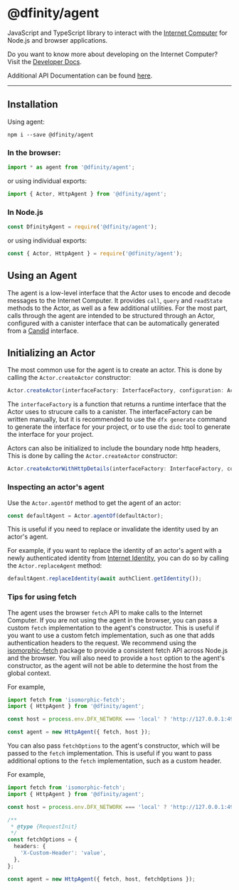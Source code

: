 # @dfinity/agent

JavaScript and TypeScript library to interact with the [Internet Computer](https://dfinity.org/) for Node.js and browser applications.

Do you want to know more about developing on the Internet Computer? Visit the [Developer Docs](https://internetcomputer.org/docs/home).

Additional API Documentation can be found [here](https://js.icp.build/core/libs/agent/api).

---

## Installation

Using agent:

```shell
npm i --save @dfinity/agent
```

### In the browser:

```ts
import * as agent from '@dfinity/agent';
```

or using individual exports:

```ts
import { Actor, HttpAgent } from '@dfinity/agent';
```

### In Node.js

```ts
const DfinityAgent = require('@dfinity/agent');
```

or using individual exports:

```ts
const { Actor, HttpAgent } = require('@dfinity/agent');
```

## Using an Agent

The agent is a low-level interface that the Actor uses to encode and decode messages to the Internet Computer. It provides `call`, `query` and `readState` methods to the Actor, as well as a few additional utilities. For the most part, calls through the agent are intended to be structured through an Actor, configured with a canister interface that can be automatically generated from a [Candid](https://github.com/dfinity/candid) interface.

## Initializing an Actor

The most common use for the agent is to create an actor. This is done by calling the `Actor.createActor` constructor:

```ts
Actor.createActor(interfaceFactory: InterfaceFactory, configuration: ActorConfig): ActorSubclass<T>
```

The `interfaceFactory` is a function that returns a runtime interface that the Actor uses to strucure calls to a canister. The interfaceFactory can be written manually, but it is recommended to use the `dfx generate` command to generate the interface for your project, or to use the `didc` tool to generate the interface for your project.

Actors can also be initialized to include the boundary node http headers, This is done by calling the `Actor.createActor` constructor:

```ts
Actor.createActorWithHttpDetails(interfaceFactory: InterfaceFactory, configuration: ActorConfig): ActorSubclass<ActorMethodMappedWithHttpDetails<T>>
```

### Inspecting an actor's agent

Use the `Actor.agentOf` method to get the agent of an actor:

```ts
const defaultAgent = Actor.agentOf(defaultActor);
```

This is useful if you need to replace or invalidate the identity used by an actor's agent.

For example, if you want to replace the identity of an actor's agent with a newly authenticated identity from [Internet Identity](https://identity.ic0.app), you can do so by calling the `Actor.replaceAgent` method:

```ts
defaultAgent.replaceIdentity(await authClient.getIdentity());
```

### Tips for using fetch

The agent uses the browser `fetch` API to make calls to the Internet Computer. If you are not using the agent in the browser, you can pass a custom `fetch` implementation to the agent's constructor. This is useful if you want to use a custom fetch implementation, such as one that adds authentication headers to the request. We recommend using the [isomorphic-fetch](https://www.npmjs.com/package/isomorphic-fetch) package to provide a consistent fetch API across Node.js and the browser. You will also need to provide a `host` option to the agent's constructor, as the agent will not be able to determine the host from the global context.

For example,

```ts
import fetch from 'isomorphic-fetch';
import { HttpAgent } from '@dfinity/agent';

const host = process.env.DFX_NETWORK === 'local' ? 'http://127.0.0.1:4943' : 'https://icp-api.io';

const agent = new HttpAgent({ fetch, host });
```

You can also pass `fetchOptions` to the agent's constructor, which will be passed to the `fetch` implementation. This is useful if you want to pass additional options to the `fetch` implementation, such as a custom header.

For example,

```ts
import fetch from 'isomorphic-fetch';
import { HttpAgent } from '@dfinity/agent';

const host = process.env.DFX_NETWORK === 'local' ? 'http://127.0.0.1:4943' : 'https://ic0.app';

/**
 * @type {RequestInit}
 */
const fetchOptions = {
  headers: {
    'X-Custom-Header': 'value',
  },
};

const agent = new HttpAgent({ fetch, host, fetchOptions });
```
